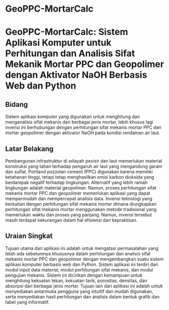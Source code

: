 # GeoPPC-MortarCalc
# GeoPPC-MortarCalc: Sistem Aplikasi Komputer untuk Perhitungan dan Analisis Sifat Mekanik Mortar PPC dan Geopolimer dengan Aktivator NaOH Berbasis Web dan Python

## Bidang
Sistem aplikasi komputer yang digunakan untuk menghitung dan menganalisis sifat mekanis dari berbagai jenis mortar, lebih khusus lagi invensi ini berhubungan dengan perhitungan sifat mekanis mortar PPC dan mortar geopolimer dengan aktivator NaOH pada kondisi rendaman air laut.

## Latar Belakang
Pembangunan infrastruktur di wilayah pesisir dan laut memerlukan material konstruksi yang tahan terhadap pengaruh air laut yang mengandung garam dan sulfat. Portland pozzolan cement (PPC) digunakan karena memiliki ketahanan tinggi, tetapi tetap menghasilkan emisi karbon dioksida yang berdampak negatif terhadap lingkungan. Alternatif yang lebih ramah lingkungan adalah material geopolimer. Namun, proses perhitungan sifat mekanis mortar PPC dan geopolimer memerlukan aplikasi yang dapat mempermudah dan mempercepat analisis data.
Invensi teknologi yang berkaitan dengan perhitungan sifat mekanis mortar dimana diungkapkan perhitungan sifat mekanis mortar menggunakan metode tradisional yang memerlukan waktu dan proses yang panjang. Namun, invensi tersebut masih terdapat kekurangan dalam hal efisiensi dan kepraktisan.

## Uraian Singkat
Tujuan utama dari aplikasi ini adalah untuk mengatasi permasalahan yang telah ada sebelumnya khususnya dalam perhitungan dan analisis sifat mekanis mortar PPC dan geopolimer dengan mengembangkan suatu sistem aplikasi komputer berbasis web dan Python. Sistem aplikasi ini terdiri dari modul input data material, modul perhitungan sifat mekanis, dan modul pengujian mekanis. Sistem ini dicirikan dengan kemampuan untuk menghitung kekuatan tekan, kekuatan tarik, porositas, densitas, dan absorpsi dari berbagai jenis mortar.
Tujuan lain dari aplikasi ini adalah untuk menyediakan antarmuka pengguna yang intuitif dan mudah digunakan, serta menyediakan hasil perhitungan dan analisis dalam bentuk grafik dan tabel yang informatif.

